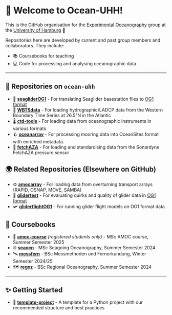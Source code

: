 # 👋 Welcome to Ocean-UHH!

This is the GitHub organisation for the [Experimental Oceanography](http://eleanorfrajka.com) group at the [University of Hamburg](https://www.ifm.uni-hamburg.de/en.html) 🌊

Repositories here are developed by current and past group members and collaborators. They include:

- 📚 Coursebooks for teaching
- 💻 Code for processing and analysing oceanographic data

---
  
## 🧰 Repositories on `ocean-uhh`

- 🚀 [**seagliderOG1**](http://github.com/ocean-uhh/seagliderOG1) - For translating Seaglider basestation files to [OG1 format](https://oceangliderscommunity.github.io/OG-format-user-manual/OG_Format.html)
- 🌊 [**WBTSdata**](http://github.com/ocean-uhh/WBTSdata) - For loading hydrographic/LADCP data from the Western Boundary Time Series at 26.5°N in the Atlantic
- 🌡️ [**ctd-tools**](http://github.com/ocean-uhh/ctd-tools) - For loading data from oceanographic instruments in various formats
- 🪝 [**oceanarray**](http://github.com/ocean-uhh/oceanarray) - For processing mooring data into OceanSites format with enriched metadata.
- 🧭 [**fetchAZA**](http://github.com/ocean-uhh/fetchAZA) - For loading and standardising data from the Sonardyne FetchAZA pressure sensor



## 🌍 Related Repositories (Elsewhere on GitHub)

- ⚙️ [**amocarray**](http://github.com/AMOCCommunity/amocarray) - For loading data from overturning transport arrays (RAPID, OSNAP, MOVE, SAMBA)
- 🤖 [**glidertest**](http://github.com/oceangliderscommunity/glidertest) - For evaluating quirks and quality of glider data in [OG1 format](https://oceangliderscommunity.github.io/OG-format-user-manual/OG_Format.html)
- 🛩️ [**gliderflightOG1**](https://github.com/eleanorfrajka/gliderflightOG1) - For running glider flight models on OG1 format data
  


## 📘 Coursebooks

- 🔄 [**amoc-course**](http://github.com/ocean-uhh/amoc-course) *(registered students only)* - MSc AMOC course, Summer Semester 2025
- 🌐 [**seaocn**](http://github.com/ocean-uhh/seaocn) - MSc Seagoing Oceanography, Summer Semester 2024
- 🛰️ [**messfern**](http://github.com/ocean-uhh/messfern) - BSc Messmethoden und Fernerkundung, Winter Semester 2024/25
- 🗺️ [**regoz**](http://github.com/ocean-uhh/regoz) - BSc Regional Oceanography, Summer Semester 2024

---

## ✨ Getting Started

- 🧪 [**template-project**](http://github.com/eleanorfrajka/template-project) - A template for a Python project with our recommended structure and best practices



<!--
🌈 Contribution guidelines - how can the community get involved?
👩‍💻 Useful resources - where can the community find your docs?
🍿 Fun facts - what does your team eat for breakfast?
🧙 You can do mighty things with [Markdown](https://docs.github.com/github/writing-on-github/getting-started-with-writing-and-formatting-on-github/basic-writing-and-formatting-syntax)
-->
